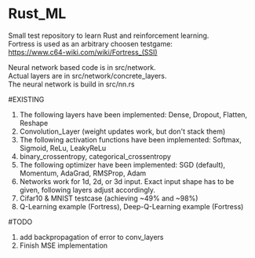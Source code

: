 # Rust_ML

Small test repository to learn Rust and reinforcement learning.  
Fortress is used as an arbitrary choosen testgame:  
https://www.c64-wiki.com/wiki/Fortress_(SSI)

Neural network based code is in src/network.  
Actual layers are in src/network/concrete_layers.  
The neural network is build in src/nn.rs  

#EXISTING
1) The following layers have been implemented: Dense, Dropout, Flatten, Reshape  
2) Convolution_Layer (weight updates work, but don't stack them)  
3) The following activation functions have been implemented: Softmax, Sigmoid, ReLu, LeakyReLu  
4) binary_crossentropy, categorical_crossentropy
5) The following optimizer have been implemented: SGD (default), Momentum, AdaGrad, RMSProp, Adam
6) Networks work for 1d, 2d, or 3d input. Exact input shape has to be given, following layers adjust accordingly.
7) Cifar10 & MNIST testcase (achieving ~49% and ~98%)
8) Q-Learning example (Fortress), Deep-Q-Learning example (Fortress)


#TODO
1) add backpropagation of error to conv_layers   
2) Finish MSE implementation   

